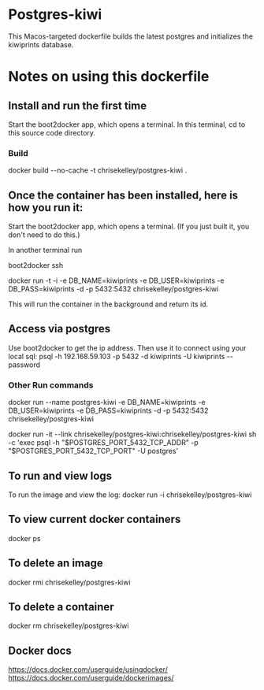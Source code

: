 # Postgres-kiwi

This Macos-targeted dockerfile builds the latest postgres and initializes the kiwiprints database.

# Notes on using this dockerfile

## Install and run the first time

Start the boot2docker app, which opens a terminal. In this terminal, cd to this source code directory.

### Build

docker build --no-cache -t chrisekelley/postgres-kiwi .

## Once the container has been installed, here is how you run it:

Start the boot2docker app, which opens a terminal. (If you just built it, you don't need to do this.)

In another terminal run

boot2docker ssh

docker run -t -i -e DB_NAME=kiwiprints -e DB_USER=kiwiprints -e DB_PASS=kiwiprints -d -p 5432:5432 chrisekelley/postgres-kiwi

This will run the container in the background and return its id.

## Access via postgres

Use boot2docker to get the ip address. Then use it to connect using your local sql:
psql -h 192.168.59.103 -p 5432 -d kiwiprints -U kiwiprints --password

### Other Run commands

docker run --name postgres-kiwi -e DB_NAME=kiwiprints -e DB_USER=kiwiprints -e DB_PASS=kiwiprints -d -p 5432:5432 chrisekelley/postgres-kiwi 

docker run -it --link chrisekelley/postgres-kiwi:chrisekelley/postgres-kiwi sh -c 'exec psql -h "$POSTGRES_PORT_5432_TCP_ADDR" -p "$POSTGRES_PORT_5432_TCP_PORT" -U postgres'

## To run and view logs

To run the image and view the log:
docker run -i chrisekelley/postgres-kiwi

## To view current docker containers

docker ps

## To delete an image

docker rmi chrisekelley/postgres-kiwi

## To delete a container

docker rm chrisekelley/postgres-kiwi

## Docker docs

https://docs.docker.com/userguide/usingdocker/
https://docs.docker.com/userguide/dockerimages/



